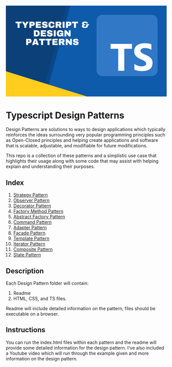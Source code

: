 ![Cover](./cover.png)

# Typescript Design Patterns

Design Patterns are solutions to ways to design applications which typically reinforces the ideas surrounding very popular programming principles such as Open-Closed principles and helping create applications and software that is scalable, adjustable, and modifiable for future modifications.

This repo is a collection of these patterns and a simplistic use case that highlights their usage along with some code that may assist with helping explain and understanding their purposes.

## Index

1. [Strategy Pattern](https://github.com/christophermlee2/TypescriptDesignPatterns/tree/main/Strategy%20Pattern)
2. [Observer Pattern](https://github.com/christophermlee2/TypescriptDesignPatterns/tree/main/Observer%20Pattern)
3. [Decorator Pattern](https://github.com/christophermlee2/TypescriptDesignPatterns/tree/main/Decorator%20Pattern)
4. [Factory Method Pattern](https://github.com/christophermlee2/TypescriptDesignPatterns/tree/main/Factory%20Method%20Pattern)
5. [Abstract Factory Pattern](https://github.com/christophermlee2/TypescriptDesignPatterns/tree/main/Abstract%20Factory%20Pattern)
6. [Command Pattern](https://github.com/christophermlee2/TypescriptDesignPatterns/tree/main/Command%20Pattern)
7. [Adapter Pattern](https://github.com/christophermlee2/TypescriptDesignPatterns/tree/main/Adapter%20Pattern)
8. [Facade Pattern](https://github.com/choicespecs/TypescriptDesignPatterns/tree/main/Facade%20Pattern)
9. [Template Pattern](https://github.com/choicespecs/TypescriptDesignPatterns/tree/main/Template%20Method)
10. [Iterator Pattern](https://github.com/choicespecs/TypescriptDesignPatterns/tree/main/Iterator%20Pattern)
11. [Composite Pattern](https://github.com/choicespecs/TypescriptDesignPatterns/tree/main/Composite%20Pattern)
12. [State Pattern](https://github.com/choicespecs/TypescriptDesignPatterns/tree/main/State%20Pattern)

## Description

Each Design Pattern folder will contain:

1. Readme
2. HTML, CSS, and TS files.

Readme will include detailed information on the pattern, files should be executable on a browser.

## Instructions

You can run the index.html files within each pattern and the readme will provide some detailed information for the design pattern. I've also included a Youtube video which will run through the example given and more information on the design pattern.

